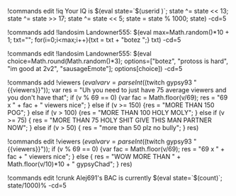 !commands edit !iq Your IQ is $(eval state=`$(userid )`; state ^= state << 13; state ^= state >> 17; state ^= state << 5; state = state % 1000; state) -cd=5

!commands add !landosim Landowner555: $(eval max=Math.random()*10 + 1; txt=""; for(i=0;i<max;i++){txt = txt + "botez ";} txt) -cd=5

!commands edit !landosim Landowner555: $(eval choice=Math.round(Math.random()*3); options=["botez", "protoss is hard", "im good at 2v2", "sausageEmote"]; options[choice]) -cd=5

!commands add !viewers $(eval var v = parseInt($(twitch gypsy93 "{{viewers}}")); var res = "Uh you need to just have 75 average viewers and you don't have that"; if (v % 69 == 0) {var fac = Math.floor(v/69); res = "69 x " + fac + " viewers nice"; } else if (v >= 150) {res = "MORE THAN 150 POG"; } else if (v > 100) {res = "MORE THAN 100 HOLY MOLY"; } else if (v >= 75) { res = "MORE THAN 75 HOLY SHIT GIVE THIS MAN PARTNER NOW"; } else if (v > 50) { res = "more than 50 plz no bully"; } res)

!commands edit !viewers $(eval var v = parseInt($(twitch gypsy93 "{{viewers}}")); if (v % 69 == 0) {var fac = Math.floor(v/69); res = "69 x " + fac + " viewers nice"; } else { res = "WOW MORE THAN " + Math.floor(v/10)*10 + " gypsyChad"; } res)

!commands edit !crunk Alej691's BAC is currently $(eval state=`$(count)`; state/1000)% -cd=5

